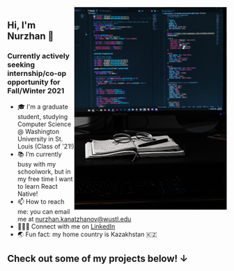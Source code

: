 <img align="right" src="https://github.com/nurzhankanatzhanov/nurzhankanatzhanov/blob/main/kevin-canlas-cFFEeHNZEqw-unsplash.jpg" alt="Background Picture" width=350px height=465px/>

## Hi, I'm Nurzhan 👋

### Currently actively seeking internship/co-op opportunity for Fall/Winter 2021

- 🎓 I'm a graduate student, studying Computer Science @ Washington University in St. Louis (Class of '21!)
- 📚 I’m currently busy with my schoolwork, but in my free time I want to learn React Native!
- 📫 How to reach me: you can email me at nurzhan.kanatzhanov@wustl.edu
- 👨🏻‍💻 Connect with me on [LinkedIn](https://www.linkedin.com/in/nurzhan-kanatzhanov/)
- 🌏 Fun fact: my home country is Kazakhstan 🇰🇿

## Check out some of my projects below! ↓

